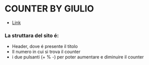 # COUNTER BY GIULIO
- [Link](https://counter-giulio.netlify.app)

### La struttara del sito é:
- Header, dove é presente il titolo
- Il numero in cui si trova il counter
- i due pulsanti (+ % -) per poter aumentare e diminuire il counter
